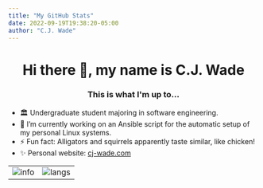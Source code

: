 ```yaml
---
title: "My GitHub Stats"
date: 2022-09-19T19:38:20-05:00
author: "C.J. Wade"
---
```


<h1 align="center">Hi there 👋, my name is C.J. Wade</h1>
<h3 align="center">This is what I'm up to...</h3>

- 🏛️ Undergraduate student majoring in software engineering.
- 🔭 I’m currently working on an Ansible script for the automatic setup of my personal Linux systems.
- ⚡ Fun fact: Alligators and squirrels apparently taste similar, like chicken!
- ✨ Personal website: [cj-wade.com
](https://www.cj-wade.com)
  
|  |  |
| -- | -- |
| ![info](https://github-readme-stats.vercel.app/api?username=sudge64&show_icons=true&hide_border=true&count_private=true&hide=prs&theme=&bg_color=00000000) | ![langs](https://github-readme-stats.vercel.app/api/top-langs/?username=sudge64&theme=&layout=compact&hide_border=true&bg_color=00000000) |

